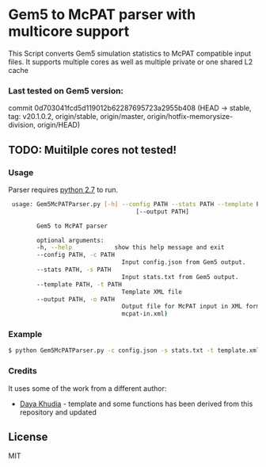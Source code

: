 # Gem5 to McPAT parser with multicore support

This Script converts Gem5 simulation statistics to McPAT compatible input files. It supports multiple cores as well as multiple private or one shared L2 cache

### Last tested on Gem5 version: 
commit 0d703041fcd5d119012b62287695723a2955b408 (HEAD -> stable, tag: v20.1.0.2, origin/stable, origin/master, origin/hotfix-memorysize-division, origin/HEAD)


## TODO: Muitilple cores not tested!

### Usage

Parser requires [python 2.7](https://www.python.org/download/releases/2.7/) to run.



```sh
 usage: Gem5McPATParser.py [-h] --config PATH --stats PATH --template PATH
                                    [--output PATH]

        Gem5 to McPAT parser

        optional arguments:
        -h, --help            show this help message and exit
        --config PATH, -c PATH
                                Input config.json from Gem5 output.
        --stats PATH, -s PATH
                                Input stats.txt from Gem5 output.
        --template PATH, -t PATH
                                Template XML file
        --output PATH, -o PATH
                                Output file for McPAT input in XML format (default:
                                mcpat-in.xml)
```

### Example

```sh
$ python Gem5McPATParser.py -c config.json -s stats.txt -t template.xml
```
### Credits

It uses some of the work from a different author:

* [Daya Khudia] - template and some functions has been derived from this repository and updated

License
----

MIT



[//]: # (These are reference links used in the body of this note and get stripped out when the markdown processor does its job. There is no need to format nicely because it shouldn't be seen. Thanks SO - http://stackoverflow.com/questions/4823468/store-comments-in-markdown-syntax)


   
   [Daya Khudia]: <https://bitbucket.org/dskhudia/gem5tomcpat/>

